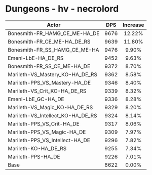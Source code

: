# Dungeons - hv - necrolord
| Actor | DPS | Increase |
|---|:---:|:---:|
|Bonesmith-FR_HAMG_CE_ME-HA_DE|9676|12.22%|
|Bonesmith-FR_CE_ME-HA_DE_RS|9639|11.80%|
|Bonesmith-FR_SS_HAMG_CE_ME-HA|9476|9.90%|
|Emeni-LbE-HA_DE_RS|9452|9.63%|
|Bonesmith-FR_SS_CE_ME-HA_DE|9372|8.70%|
|Marileth-VS_Mastery_KO-HA_DE_RS|9362|8.58%|
|Marileth-PPS_VS_Mastery-HA_DE|9346|8.40%|
|Marileth-VS_Crit_KO-HA_DE_RS|9339|8.32%|
|Emeni-LbE_GC-HA_DE|9336|8.28%|
|Marileth-VS_Magic_KO-HA_DE_RS|9329|8.20%|
|Marileth-VS_Intellect_KO-HA_DE_RS|9324|8.14%|
|Marileth-PPS_VS_Crit-HA_DE|9317|8.06%|
|Marileth-PPS_VS_Magic-HA_DE|9309|7.97%|
|Marileth-PPS_VS_Intellect-HA_DE|9296|7.82%|
|Marileth-KO-HA_DE_RS|9255|7.34%|
|Marileth-PPS-HA_DE|9226|7.01%|
|Base|8622|0.00%|
